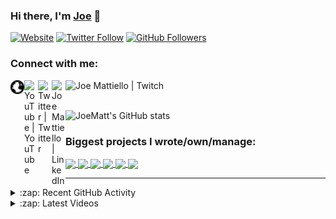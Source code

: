 <!-- 
Docs
https://github.com/anuraghazra/github-readme-stats
https://www.youtube.com/watch?v=n6d4KHSKqGk
https://github.com/rahuldkjain/github-profile-readme-generator

 -->

### Hi there, I'm [Joe][website] 👋

[![Website](https://img.shields.io/website?label=joemattiello.dev&style=for-the-badge&url=https://joemattiello.dev)](https://joemattiello.dev)
[![Twitter Follow](https://img.shields.io/twitter/follow/joemattiello?color=1DA1F2&logo=twitter&style=for-the-badge)](https://twitter.com/intent/follow?original_referer=https%3A%2F%2Fgithub.com%2Fjoemattiello&screen_name=joemattiello)
[![GitHub Followers](https://img.shields.io/github/followers/joematt?style=for-the-badge)]()
<!-- [![GitHub Sponsors](https://img.shields.io/github/sponsors/joematt?style=for-the-badge
)]() -->

### Connect with me:

[<img align="left" alt="joemattiello.dev" width="22px" src="https://raw.githubusercontent.com/iconic/open-iconic/master/svg/globe.svg" />][website]
[<img align="left" alt="YouTube | YouTube" width="22px" src="https://cdn.jsdelivr.net/npm/simple-icons@v3/icons/youtube.svg" />][youtube-prov]
[<img align="left" alt="Twitter | Twitter" width="22px" src="https://cdn.jsdelivr.net/npm/simple-icons@v3/icons/twitter.svg" />][twitter-prov]
[<img align="left" alt="Joe Mattiello | LinkedIn" width="22px" src="https://cdn.jsdelivr.net/npm/simple-icons@v3/icons/linkedin.svg" />][linkedin]
[<img align="left" alt="Joe Mattiello | Twitch" src="https://img.shields.io/badge/Twitch-9146FF?style=for-the-badge&logo=twitch&logoColor=white" />][twitch]

<br />
<br />

![JoeMatt's GitHub stats](https://github-readme-stats.vercel.app/api?username=joematt&show_icons=true&theme=radical&count_private=true)

### Biggest projects I wrote/own/manage:

<a href="https://github.com/Provenance-EMU/Provenance">
  <img align="center" src="https://github-readme-stats.vercel.app/api/pin/?username=provenance-emu&repo=provenance" />
</a>
<a href="https://github.com/HeroTransitions/Hero">
  <img align="center" src="https://github-readme-stats.vercel.app/api/pin/?username=HeroTransitions&repo=hero" />
</a>
<a href="https://github.com/RxSwiftCommunity/RxRealm">
  <img align="center" src="https://github-readme-stats.vercel.app/api/pin/?username=rxswiftcommunity&repo=rxrealm" />
</a>
<a href="https://github.com/RxSwiftCommunity/RxReachability">
  <img align="center" src="https://github-readme-stats.vercel.app/api/pin/?username=rxswiftcommunity&repo=rxreachability" />
</a>
<a href="https://github.com/JoeMatt/pincache.swift">
  <img align="center" src="https://github-readme-stats.vercel.app/api/pin/?username=joematt&repo=pincache.swift"/>
</a>
<a href="https://github.com/libretro/virtualjaguar">
  <img align="center" src="https://github-readme-stats.vercel.app/api/pin/?username=libretro&repo=virtualjaguar-libretro"/>
</a>


<!--

### Languages and Tools:

[![Top Langs](https://github-readme-stats.vercel.app/api/top-langs/?username=provenance-emu&hide=javascript,max)](https://github.com/provenance-emu/provenance)

[<img align="left" alt="Visual Studio Code" width="26px" src="https://raw.githubusercontent.com/github/explore/80688e429a7d4ef2fca1e82350fe8e3517d3494d/topics/visual-studio-code/visual-studio-code.png" />][webdevplaylist]
[<img align="left" alt="HTML5" width="26px" src="https://raw.githubusercontent.com/github/explore/80688e429a7d4ef2fca1e82350fe8e3517d3494d/topics/html/html.png" />][webdevplaylist]
[<img align="left" alt="CSS3" width="26px" src="https://raw.githubusercontent.com/github/explore/80688e429a7d4ef2fca1e82350fe8e3517d3494d/topics/css/css.png" />][cssplaylist]
[<img align="left" alt="Sass" width="26px" src="https://raw.githubusercontent.com/github/explore/80688e429a7d4ef2fca1e82350fe8e3517d3494d/topics/sass/sass.png" />][cssplaylist]
[<img align="left" alt="JavaScript" width="26px" src="https://raw.githubusercontent.com/github/explore/80688e429a7d4ef2fca1e82350fe8e3517d3494d/topics/javascript/javascript.png" />][jsplaylist]
[<img align="left" alt="React" width="26px" src="https://raw.githubusercontent.com/github/explore/80688e429a7d4ef2fca1e82350fe8e3517d3494d/topics/react/react.png" />][reactplaylist]
[<img align="left" alt="Git" width="26px" src="https://raw.githubusercontent.com/github/explore/80688e429a7d4ef2fca1e82350fe8e3517d3494d/topics/git/git.png" />][webdevplaylist]
[<img align="left" alt="GitHub" width="26px" src="https://raw.githubusercontent.com/github/explore/78df643247d429f6cc873026c0622819ad797942/topics/github/github.png" />][webdevplaylist]
[<img align="left" alt="Terminal" width="26px" src="https://raw.githubusercontent.com/github/explore/80688e429a7d4ef2fca1e82350fe8e3517d3494d/topics/terminal/terminal.png" />][webdevplaylist]

<br />
<br /> -->

---

<details>
  <summary>:zap: Recent GitHub Activity</summary>

<!--START_SECTION:activity-->
1. ❗️ Opened issue [#1835](https://github.com/Provenance-Emu/Provenance/issues/1835) in [Provenance-Emu/Provenance](https://github.com/Provenance-Emu/Provenance)
2. ❗️ Opened issue [#1834](https://github.com/Provenance-Emu/Provenance/issues/1834) in [Provenance-Emu/Provenance](https://github.com/Provenance-Emu/Provenance)
3. ❗️ Opened issue [#1833](https://github.com/Provenance-Emu/Provenance/issues/1833) in [Provenance-Emu/Provenance](https://github.com/Provenance-Emu/Provenance)
4. ❗️ Opened issue [#1832](https://github.com/Provenance-Emu/Provenance/issues/1832) in [Provenance-Emu/Provenance](https://github.com/Provenance-Emu/Provenance)
5. ❗️ Opened issue [#1831](https://github.com/Provenance-Emu/Provenance/issues/1831) in [Provenance-Emu/Provenance](https://github.com/Provenance-Emu/Provenance)
<!--END_SECTION:activity-->

</details>

<details>
  <summary>:zap: Latest Videos</summary>

<!-- YOUTUBE:START -->
- [Provenance iOS emulator running on MacOS Catalyst](https://www.youtube.com/watch?v=AFE288PM6Ok)
- [[HowTo] Import ROMs via Web Browser](https://www.youtube.com/watch?v=dwRL9GNSXwQ)
- [Provenance Emulator for iOS running natively on M1 Mac!](https://www.youtube.com/watch?v=HCvINO-2RXw)
- [Provenance Emulator : Release coding live + music](https://www.youtube.com/watch?v=rS6e4VEgnqI)
- [Provenance Emulator for iOS/tvOS Development and Testing](https://www.youtube.com/watch?v=p33z_1hgRzU)
<!-- YOUTUBE:END -->
 
</details>

[website]: https://joemattiello.dev
[twitter]: https://twitter.com/joemattiello
[twitter-prov]: https://twitter.com/provenanceapp
[youtube]: https://youtube.com/joemattiello
[youtube-prov]: https://www.youtube.com/channel/UCKeN6unYKdayfgLWulXgB1w
[instagram]: https://instagram.com/joemattiello
[linkedin]: https://linkedin.com/in/joemattiello
[twitch]: https://twitch.tv/joe__codes
[provenancegithub]: https://github.com/Provenance-Emu/Provenance
[herogithub]: https://github.com/HeroTransitions/Hero
[rxreachabilitygithub]: https://github.com/RxSwiftCommunity/RxReachability
[provenancedevplaylist]: https://www.youtube.com/playlist?list=PLkwxH9e_vrAJ0WbEsFA9W3I1W-g_BTsbt

